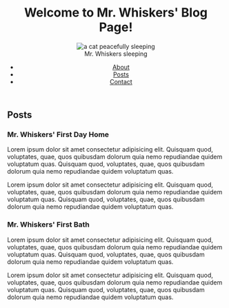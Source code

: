 <!DOCTYPE html>
<html lang="en">
  <head>
    <title>Mr. Whiskers' Blog</title>
    <meta charset="UTF-8" />
  </head><body>
    <header>
      <h1>Welcome to Mr. Whiskers' Blog Page!</h1>
      <figure>
        <img src= ""https://cdn.freecodecamp.org/curriculum/css-photo-gallery/1.jpg" alt="a cat peacefully
sleeping">
      <figcaption>Mr. Whiskers sleeping</figcaption></Figure>
      <nav><ul>
          <li><a href="#about">About</a></li>
          <li><a href="#posts">Posts</a></li>
          <li><a href="#contact">Contact</a></li>
      </ul></nav>
    </header>
    <main>
      <section id="about> <h2>about</h2>
          <p>Hi there! I'm Jane Doe, a passionate writer who finds endless inspiration in the antics of my beloved cat, Mr. Whiskers.</p>
        <p> His playful nature and boundless energy keeps me on my toes. I love him so much.    </p>
        </section>
        <section id="posts"> <h2>Posts</h2>
      <article>
          <h3>Mr. Whiskers' First Day Home </h3> 
       <p> Lorem ipsum dolor sit amet consectetur adipisicing elit. Quisquam
  quod, voluptates, quae, quos quibusdam dolorum quia nemo repudiandae
  quidem voluptatum quas. Quisquam quod, voluptates, quae, quos
  quibusdam dolorum quia nemo repudiandae quidem voluptatum quas.</p>
  <p>Lorem ipsum dolor sit amet consectetur adipisicing elit. Quisquam
  quod, voluptates, quae, quos quibusdam dolorum quia nemo repudiandae
  quidem voluptatum quas. Quisquam quod, voluptates, quae, quos
  quibusdam dolorum quia nemo repudiandae quidem voluptatum quas.</p> 
      </article>
         <article> 
        <h3>Mr. Whiskers' First Bath</h3>
       <p> Lorem ipsum dolor sit amet consectetur adipisicing elit. Quisquam
  quod, voluptates, quae, quos quibusdam dolorum quia nemo repudiandae
  quidem voluptatum quas. Quisquam quod, voluptates, quae, quos
  quibusdam dolorum quia nemo repudiandae quidem voluptatum quas.</p>
  <p>Lorem ipsum dolor sit amet consectetur adipisicing elit. Quisquam
  quod, voluptates, quae, quos quibusdam dolorum quia nemo repudiandae
  quidem voluptatum quas. Quisquam quod, voluptates, quae, quos
  quibusdam dolorum quia nemo repudiandae quidem voluptatum quas.</p> 
         </article>
      </section> 
    </main>
  </body>

